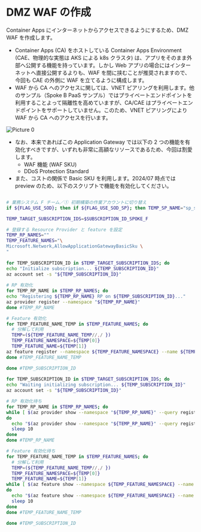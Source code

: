 # DMZ WAF の作成

Container Apps にインターネットからアクセスできるようにするため、DMZ WAF を作成します。

- Container Apps (CA) をホストしている Container Apps Environment (CAE、物理的な実態は AKS による k8s クラスタ) は、アプリをそのまま外部へ公開する機能を持っています。しかし Web アプリの場合にはインターネットへ直接公開するよりも、WAF を間に挟むことが推奨されますので、今回も CAE の外側に WAF を立てるように構成します。
- WAF から CA へのアクセスに関しては、VNET ピアリングを利用します。他のサンプル（Spoke B PaaS サンプル）ではプライベートエンドポイントを利用することよって隔離性を高めていますが、CA/CAE はプライベートエンドポイントをサポートしていません。このため、VNET ピアリングにより WAF から CA へのアクセスを行います。

![Picture 0](../61.Spoke%20F%20(CaaS)%20業務サブスクリプションの作成/images/64361d769516d8ddabb5859196d891486b10f1ef549e28c6600f3674ea8a215d.png)

- なお、本来であればこの Application Gateway では以下の 2 つの機能を有効化すべきですが、いずれも非常に高額なリソースであるため、今回は割愛します。
  - WAF 機能 (WAF SKU)
  - DDoS Protection Standard
- また、コストの関係で Basic SKU を利用します。2024/07 時点では preview のため、以下のスクリプトで機能を有効化してください。

```bash

# 業務システム F チーム／① 初期構築の作業アカウントに切り替え
if ${FLAG_USE_SOD}; then if ${FLAG_USE_SOD_SP}; then TEMP_SP_NAME="sp_spokef_dev"; az login --service-principal --username ${SP_APP_IDS[${TEMP_SP_NAME}]} --password "${SP_PWDS[${TEMP_SP_NAME}]}" --tenant ${PRIMARY_DOMAIN_NAME} --allow-no-subscriptions; else az account clear; az login -u "user_spokef_dev@${PRIMARY_DOMAIN_NAME}" -p "${ADMIN_PASSWORD}"; fi; fi

TEMP_TARGET_SUBSCRIPTION_IDS=$SUBSCRIPTION_ID_SPOKE_F

# 登録する Resource Provider と feature を設定
TEMP_RP_NAMES=""
TEMP_FEATURE_NAMES="\
Microsoft.Network,AllowApplicationGatewayBasicSku \
"
 
for TEMP_SUBSCRIPTION_ID in $TEMP_TARGET_SUBSCRIPTION_IDS; do
echo "Initialize subscription... ${TEMP_SUBSCRIPTION_ID}"
az account set -s "${TEMP_SUBSCRIPTION_ID}"
 
# RP 有効化
for TEMP_RP_NAME in $TEMP_RP_NAMES; do
echo "Registering ${TEMP_RP_NAME} RP on ${TEMP_SUBSCRIPTION_ID}..."
az provider register --namespace "${TEMP_RP_NAME}"
done #TEMP_RP_NAME

# Feature 有効化
for TEMP_FEATURE_NAME_TEMP in $TEMP_FEATURE_NAMES; do
  # 分解して利用
  TEMP=(${TEMP_FEATURE_NAME_TEMP//,/ })
  TEMP_FEATURE_NAMESPACE=${TEMP[0]}
  TEMP_FEATURE_NAME=${TEMP[1]}
az feature register --namespace ${TEMP_FEATURE_NAMESPACE} --name ${TEMP_FEATURE_NAME}
done #TEMP_FEATURE_NAME_TEMP

done #TEMP_SUBSCRIPTION_ID
 
for TEMP_SUBSCRIPTION_ID in $TEMP_TARGET_SUBSCRIPTION_IDS; do
echo "Waiting initializing subscription... ${TEMP_SUBSCRIPTION_ID}"
az account set -s "${TEMP_SUBSCRIPTION_ID}"

# RP 有効化待ち
for TEMP_RP_NAME in $TEMP_RP_NAMES; do
while [ $(az provider show --namespace "${TEMP_RP_NAME}" --query registrationState -o tsv) != "Registered" ]
do
  echo "$(az provider show --namespace "${TEMP_RP_NAME}" --query registrationState -o tsv) on ${TEMP_SUBSCRIPTION_ID} ${TEMP_RP_NAME}..."
  sleep 10
done
done #TEMP_RP_NAME

# Feature 有効化待ち
for TEMP_FEATURE_NAME_TEMP in $TEMP_FEATURE_NAMES; do
  # 分解して利用
  TEMP=(${TEMP_FEATURE_NAME_TEMP//,/ })
  TEMP_FEATURE_NAMESPACE=${TEMP[0]}
  TEMP_FEATURE_NAME=${TEMP[1]}
while [ $(az feature show --namespace ${TEMP_FEATURE_NAMESPACE} --name ${TEMP_FEATURE_NAME} --query properties.state -o tsv) != "Registered" ]
do
  echo "$(az feature show --namespace ${TEMP_FEATURE_NAMESPACE} --name ${TEMP_FEATURE_NAME} --query properties.state -o tsv) ${TEMP_FEATURE_NAMESPACE}/${TEMP_FEATURE_NAME} ..."
  sleep 10
done
done #TEMP_FEATURE_NAME_TEMP

done #TEMP_SUBSCRIPTION_ID

```
